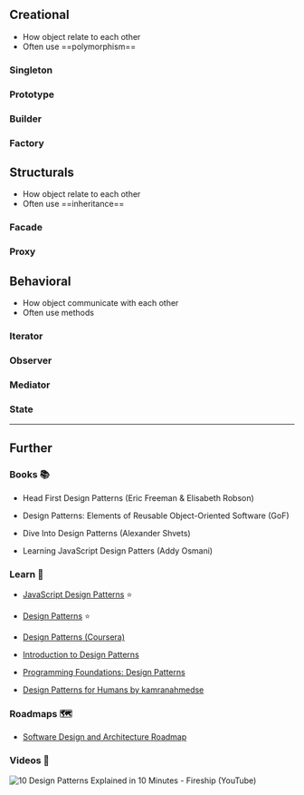 ## Creational

- How object relate to each other
- Often use ==polymorphism==
### Singleton

### Prototype

### Builder

### Factory

## Structurals

- How object relate to each other
- Often use ==inheritance==
### Facade

### Proxy

## Behavioral

- How object communicate with each other
- Often use methods

### Iterator

### Observer

### Mediator

### State

---
## Further

### Books 📚

- Head First Design Patterns (Eric Freeman & Elisabeth Robson)

- Design Patterns: Elements of Reusable Object-Oriented Software (GoF)

- Dive Into Design Patterns (Alexander Shvets)

- Learning JavaScript Design Patters (Addy Osmani)

### Learn 🧠

- [JavaScript Design Patterns](https://www.patterns.dev/vanilla) ⭐

- [Design Patterns](https://refactoring.guru/design-patterns) ⭐

- [Design Patterns (Coursera)](https://www.coursera.org/learn/design-patterns)

- [Introduction to Design Patterns](https://www.patterns.dev/posts/introduction)

- [Programming Foundations: Design Patterns](https://www.linkedin.com/learning/programming-foundations-design-patterns-2)

- [Design Patterns for Humans by kamranahmedse](https://github.com/kamranahmedse/design-patterns-for-humans)

### Roadmaps 🗺

- [Software Design and Architecture Roadmap](https://roadmap.sh/software-design-architecture)

### Videos 🎥

![10 Design Patterns Explained in 10 Minutes - Fireship (YouTube)](https://youtube.com/watch?v=tv-_1er1mWI)
